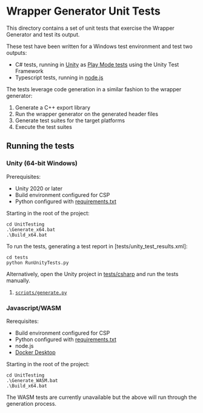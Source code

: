 # Wrapper Generator Unit Tests

This directory contains a set of unit tests that exercise the Wrapper Generator and test its output.

These test have been written for a Windows test environment and test two outputs:

* C# tests, running in [Unity] as [Play Mode tests](https://docs.unity3d.com/Packages/com.unity.test-framework@2.0/manual/edit-mode-vs-play-mode-tests.html#play-mode-tests) using the Unity Test Framework
* Typescript tests, running in [node.js]

The tests leverage code generation in a similar fashion to the wrapper generator:

1. Generate a C++ export library
2. Run the wrapper generator on the generated header files
3. Generate test suites for the target platforms
4. Execute the test suites

## Running the tests

### Unity (64-bit Windows)

Prerequisites:

* Unity 2020 or later
* Build environment configured for CSP
* Python configured with [requirements.txt](../teamcity/requirements.txt)

Starting in the root of the project:

```
cd UnitTesting
.\Generate_x64.bat
.\Build_x64.bat
```

To run the tests, generating a test report in [tests/unity_test_results.xml]:

```
cd tests
python RunUnityTests.py
```

Alternatively, open the Unity project in [tests/csharp](tests/csharp/) and run the tests manually.

1. [`scripts/generate.py`](scripts/generate.py) 

### Javascript/WASM

Rerequisites:

* Build environment configured for CSP
* Python configured with [requirements.txt](../teamcity/requirements.txt)
* node.js
* [Docker Desktop]

Starting in the root of the project:

```
cd UnitTesting
.\Generate_WASM.bat
.\Build_x64.bat
```

The WASM tests are currently unavailable but the above will run through the generation process.

[node.js]: https://nodejs.org/
[Unity]: https://unity.com/
[Docker Desktop]: https://docs.docker.com/desktop/